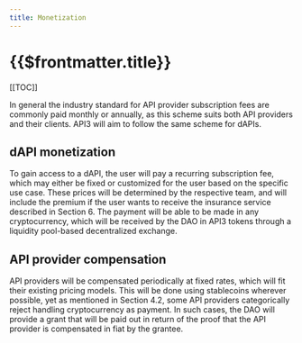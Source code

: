 ```yaml
---
title: Monetization
---
```


# {{$frontmatter.title}}

<TocHeader />
[[TOC]]

In general the industry standard for API provider subscription fees are commonly paid monthly or annually, as this scheme suits both API providers and their clients. API3 will aim to follow the same scheme for dAPIs. 

## dAPI monetization

To gain access to a dAPI, the user will pay a recurring subscription fee, which may either be fixed or customized for the user based on the specific use case. These prices will be determined by the respective team, and will include the premium if the user wants to receive the insurance service described in Section 6. The payment will be able to be made in any cryptocurrency, which will be received by the DAO in API3 tokens through a liquidity pool-based decentralized exchange.

## API provider compensation

API providers will be compensated periodically at fixed rates, which will fit their existing pricing models. This will be done using stablecoins wherever possible, yet as mentioned in Section 4.2, some API providers categorically reject handling cryptocurrency as payment. In such cases, the DAO will provide a grant that will be paid out in return of the proof that the API provider is compensated in fiat by the grantee.
